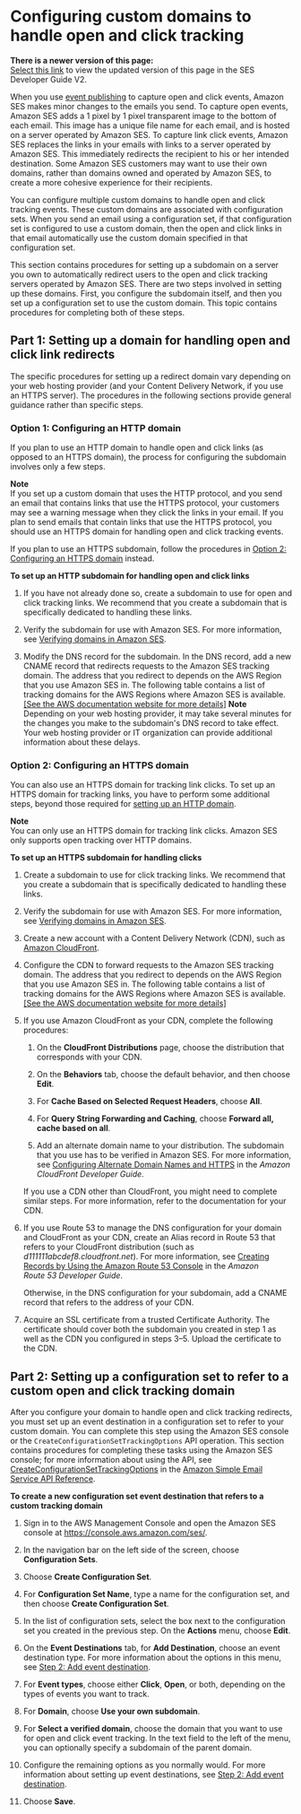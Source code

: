 # Configuring custom domains to handle open and click tracking<a name="configure-custom-open-click-domains"></a>

**There is a newer version of this page:**  
[Select this link](https://docs.aws.amazon.com/ses/latest/dg/configure-custom-open-click-domains.html) to view the updated version of this page in the SES Developer Guide V2\.

When you use [event publishing](monitor-using-event-publishing.md) to capture open and click events, Amazon SES makes minor changes to the emails you send\. To capture open events, Amazon SES adds a 1 pixel by 1 pixel transparent image to the bottom of each email\. This image has a unique file name for each email, and is hosted on a server operated by Amazon SES\. To capture link click events, Amazon SES replaces the links in your emails with links to a server operated by Amazon SES\. This immediately redirects the recipient to his or her intended destination\. Some Amazon SES customers may want to use their own domains, rather than domains owned and operated by Amazon SES, to create a more cohesive experience for their recipients\. 

You can configure multiple custom domains to handle open and click tracking events\. These custom domains are associated with configuration sets\. When you send an email using a configuration set, if that configuration set is configured to use a custom domain, then the open and click links in that email automatically use the custom domain specified in that configuration set\.

This section contains procedures for setting up a subdomain on a server you own to automatically redirect users to the open and click tracking servers operated by Amazon SES\. There are two steps involved in setting up these domains\. First, you configure the subdomain itself, and then you set up a configuration set to use the custom domain\. This topic contains procedures for completing both of these steps\.

## Part 1: Setting up a domain for handling open and click link redirects<a name="configure-custom-open-click-domain"></a>

The specific procedures for setting up a redirect domain vary depending on your web hosting provider \(and your Content Delivery Network, if you use an HTTPS server\)\. The procedures in the following sections provide general guidance rather than specific steps\.

### Option 1: Configuring an HTTP domain<a name="configure-custom-open-click-domain-http"></a>

If you plan to use an HTTP domain to handle open and click links \(as opposed to an HTTPS domain\), the process for configuring the subdomain involves only a few steps\.

**Note**  
If you set up a custom domain that uses the HTTP protocol, and you send an email that contains links that use the HTTPS protocol, your customers may see a warning message when they click the links in your email\. If you plan to send emails that contain links that use the HTTPS protocol, you should use an HTTPS domain for handling open and click tracking events\.

If you plan to use an HTTPS subdomain, follow the procedures in [Option 2: Configuring an HTTPS domain](#configure-custom-open-click-domain-https) instead\.

**To set up an HTTP subdomain for handling open and click links**

1. If you have not already done so, create a subdomain to use for open and click tracking links\. We recommend that you create a subdomain that is specifically dedicated to handling these links\.

1. Verify the subdomain for use with Amazon SES\. For more information, see [Verifying domains in Amazon SES](verify-domains.md)\.

1. Modify the DNS record for the subdomain\. In the DNS record, add a new CNAME record that redirects requests to the Amazon SES tracking domain\. The address that you redirect to depends on the AWS Region that you use Amazon SES in\. The following table contains a list of tracking domains for the AWS Regions where Amazon SES is available\.    
[\[See the AWS documentation website for more details\]](http://docs.aws.amazon.com/ses/latest/DeveloperGuide/configure-custom-open-click-domains.html)
**Note**  
Depending on your web hosting provider, it may take several minutes for the changes you make to the subdomain's DNS record to take effect\. Your web hosting provider or IT organization can provide additional information about these delays\.

### Option 2: Configuring an HTTPS domain<a name="configure-custom-open-click-domain-https"></a>

You can also use an HTTPS domain for tracking link clicks\. To set up an HTTPS domain for tracking links, you have to perform some additional steps, beyond those required for [setting up an HTTP domain](#configure-custom-open-click-domain-http)\.

**Note**  
You can only use an HTTPS domain for tracking link clicks\. Amazon SES only supports open tracking over HTTP domains\.

**To set up an HTTPS subdomain for handling clicks**

1. Create a subdomain to use for click tracking links\. We recommend that you create a subdomain that is specifically dedicated to handling these links\. 

1. Verify the subdomain for use with Amazon SES\. For more information, see [Verifying domains in Amazon SES](verify-domains.md)\.

1. Create a new account with a Content Delivery Network \(CDN\), such as [Amazon CloudFront](https://aws.amazon.com/cloudfront)\.

1. Configure the CDN to forward requests to the Amazon SES tracking domain\. The address that you redirect to depends on the AWS Region that you use Amazon SES in\. The following table contains a list of tracking domains for the AWS Regions where Amazon SES is available\.    
[\[See the AWS documentation website for more details\]](http://docs.aws.amazon.com/ses/latest/DeveloperGuide/configure-custom-open-click-domains.html)

1. If you use Amazon CloudFront as your CDN, complete the following procedures:

   1.  On the **CloudFront Distributions** page, choose the distribution that corresponds with your CDN\.

   1. On the **Behaviors** tab, choose the default behavior, and then choose **Edit**\.

   1. For **Cache Based on Selected Request Headers**, choose **All**\.

   1. For **Query String Forwarding and Caching**, choose **Forward all, cache based on all**\.

   1. Add an alternate domain name to your distribution\. The subdomain that you use has to be verified in Amazon SES\. For more information, see [Configuring Alternate Domain Names and HTTPS](https://docs.aws.amazon.com/AmazonCloudFront/latest/DeveloperGuide/cnames-and-https-procedures.html) in the *Amazon CloudFront Developer Guide*\.

   If you use a CDN other than CloudFront, you might need to complete similar steps\. For more information, refer to the documentation for your CDN\.

1. If you use Route 53 to manage the DNS configuration for your domain and CloudFront as your CDN, create an Alias record in Route 53 that refers to your CloudFront distribution \(such as *d111111abcdef8\.cloudfront\.net*\)\. For more information, see [Creating Records by Using the Amazon Route 53 Console](https://docs.aws.amazon.com/Route53/latest/DeveloperGuide/resource-record-sets-creating.html) in the *Amazon Route 53 Developer Guide*\.

   Otherwise, in the DNS configuration for your subdomain, add a CNAME record that refers to the address of your CDN\.

1. Acquire an SSL certificate from a trusted Certificate Authority\. The certificate should cover both the subdomain you created in step 1 as well as the CDN you configured in steps 3–5\. Upload the certificate to the CDN\.

## Part 2: Setting up a configuration set to refer to a custom open and click tracking domain<a name="configure-custom-open-click-domain-config-set"></a>

After you configure your domain to handle open and click tracking redirects, you must set up an event destination in a configuration set to refer to your custom domain\. You can complete this step using the Amazon SES console or the `CreateConfigurationSetTrackingOptions` API operation\. This section contains procedures for completing these tasks using the Amazon SES console; for more information about using the API, see [CreateConfigurationSetTrackingOptions](https://docs.aws.amazon.com/ses/latest/APIReference/API_CreateConfigurationSetTrackingOptions.html) in the [Amazon Simple Email Service API Reference](https://docs.aws.amazon.com/ses/latest/APIReference/)\.

**To create a new configuration set event destination that refers to a custom tracking domain**

1. Sign in to the AWS Management Console and open the Amazon SES console at [https://console\.aws\.amazon\.com/ses/](https://console.aws.amazon.com/ses/)\.

1. In the navigation bar on the left side of the screen, choose **Configuration Sets**\.

1. Choose **Create Configuration Set**\.

1. For **Configuration Set Name**, type a name for the configuration set, and then choose **Create Configuration Set**\.

1. In the list of configuration sets, select the box next to the configuration set you created in the previous step\. On the **Actions** menu, choose **Edit**\.

1. On the **Event Destinations** tab, for **Add Destination**, choose an event destination type\. For more information about the options in this menu, see [Step 2: Add event destination](event-publishing-add-event-destination.md)\.

1. For **Event types**, choose either **Click**, **Open**, or both, depending on the types of events you want to track\.

1. For **Domain**, choose **Use your own subdomain**\.

1. For **Select a verified domain**, choose the domain that you want to use for open and click event tracking\. In the text field to the left of the menu, you can optionally specify a subdomain of the parent domain\. 

1. Configure the remaining options as you normally would\. For more information about setting up event destinations, see [Step 2: Add event destination](event-publishing-add-event-destination.md)\.

1. Choose **Save**\.
